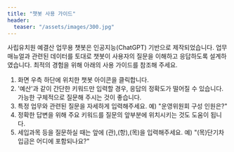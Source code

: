 ```yaml
---
title: "챗봇 사용 가이드"
header:
  teaser: "/assets/images/300.jpg"
---
```



사립유치원 예결산 업무용 챗봇은 인공지능(ChatGPT) 기반으로 제작되었습니다. 
업무 매뉴얼과 관련된 데이터를 토대로 챗봇이 사용자의 질문을 이해하고 응답하도록 설계하였습니다. 최적의 경험을 위해 아래의 사용 가이드를 참조해 주세요.

1. 화면 우측 하단에 위치한 챗봇 아이콘을 클릭합니다.
2. '예산'과 같이 간단한 키워드만 입력할 경우, 응답의 정확도가 떨어질 수 있습니다. 가능한 구체적으로 질문해 주시는 것이 좋습니다.
3. 특정 업무와 관련된 질문을 자세하게 입력해주세요. 예) "운영위원회 구성 인원은?"
4. 정확한 답변을 위해 주요 키워드를 질문의 앞부분에 위치시키는 것도 도움이 됩니다.
5. 세입과목 등을 질문하실 때는 앞에 (관),(항),(목)을 입력해주세요. 예) "(목)단기차입금은 어디에 포함되나요?"




